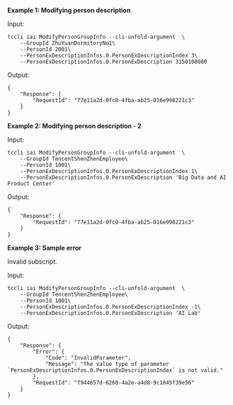 **Example 1: Modifying person description**



Input: 

```
tccli iai ModifyPersonGroupInfo --cli-unfold-argument  \
    --GroupId ZhuYuanDormitoryNo1\
    --PersonId 2001\
    --PersonExDescriptionInfos.0.PersonExDescriptionIndex 3\
    --PersonExDescriptionInfos.0.PersonExDescription 3150108080
```

Output: 
```
{
    "Response": {
        "RequestId": "77e11a2d-0fc0-4fba-ab25-016e998221c3"
    }
}
```

**Example 2: Modifying person description - 2**



Input: 

```
tccli iai ModifyPersonGroupInfo --cli-unfold-argument  \
    --GroupId TencentShenZhenEmployee\
    --PersonId 1001\
    --PersonExDescriptionInfos.0.PersonExDescriptionIndex 1\
    --PersonExDescriptionInfos.0.PersonExDescription 'Big Data and AI Product Center'
```

Output: 
```
{
    "Response": {
        "RequestId": "77e11a2d-0fc0-4fba-ab25-016e998221c3"
    }
}
```

**Example 3: Sample error**

Invalid subscript.

Input: 

```
tccli iai ModifyPersonGroupInfo --cli-unfold-argument  \
    --GroupId TencentShenZhenEmployee\
    --PersonId 1001\
    --PersonExDescriptionInfos.0.PersonExDescriptionIndex -1\
    --PersonExDescriptionInfos.0.PersonExDescription 'AI Lab'
```

Output: 
```
{
    "Response": {
        "Error": {
            "Code": "InvalidParameter",
            "Message": "The value type of parameter `PersonExDescriptionInfos.0.PersonExDescriptionIndex` is not valid."
        },
        "RequestId": "f944657d-6260-4a2e-a4d8-9c1845f39e56"
    }
}
```

